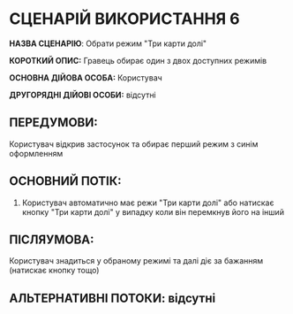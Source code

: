 # СЦЕНАРІЙ ВИКОРИСТАННЯ 6

**НАЗВА СЦЕНАРІЮ**:	Обрати режим "Три карти долі"

**КОРОТКИЙ ОПИС:** Гравець обирає один з двох доступних режимів

**ОСНОВНА ДІЙОВА ОСОБА:** Користувач

**ДРУГОРЯДНІ ДІЙОВІ ОСОБИ:** відсутні

## ПЕРЕДУМОВИ:

Користувач відкрив застосунок та обирає перший режим з синім оформленням

## ОСНОВНИЙ ПОТІК:
1.	Користувач автоматично має режи "Три карти долі" або натискає кнопку "Три карти долі" у випадку коли він перемкнув його на інший

## ПІСЛЯУМОВА:

Користувач знадиться у обраному режимі та далі діє за бажанням (натискає кнопку тощо)

## АЛЬТЕРНАТИВНІ ПОТОКИ: відсутні

